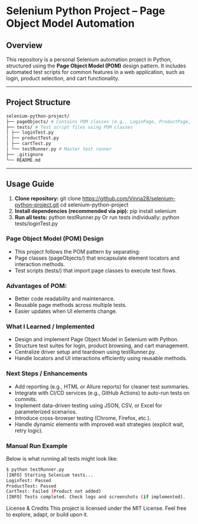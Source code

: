# Selenium Python Project – Page Object Model Automation

##  Overview
This repository is a personal Selenium automation project in Python, structured using the **Page Object Model (POM)** design pattern. It includes automated test scripts for common features in a web application, such as login, product selection, and cart functionality.

---

##  Project Structure
   ```bash
   selenium-python-project/
   ├── pageObjects/ # Contains POM classes (e.g., LoginPage, ProductPage, CartPage)
   ├── tests/ # Test script files using POM classes
   │ ├── loginTest.py
   │ ├── productTest.py
   │ ├── cartTest.py
   │ └── testRunner.py # Master test runner
   ├── .gitignore
   └── README.md
   ```

---

##  Usage Guide

1. **Clone repository:**
   git clone https://github.com/Vinna28/selenium-python-project.git
   cd selenium-python-project
2. **Install dependencies (recommended via pip):**
  pip install selenium
3. **Run all tests:**
  python testRunner.py
  Or run tests individually:
  python tests/loginTest.py

### Page Object Model (POM) Design

- This project follows the POM pattern by separating:
- Page classes (pageObjects/) that encapsulate element locators and interaction methods.
- Test scripts (tests/) that import page classes to execute test flows.

### Advantages of POM:

- Better code readability and maintenance.
- Reusable page methods across multiple tests.
- Easier updates when UI elements change.

### What I Learned / Implemented

- Design and implement Page Object Model in Selenium with Python.
- Structure test suites for login, product browsing, and cart management.
- Centralize driver setup and teardown using testRunner.py.
- Handle locators and UI interactions efficiently using reusable methods.

### Next Steps / Enhancements

- Add reporting (e.g., HTML or Allure reports) for cleaner test summaries.
- Integrate with CI/CD services (e.g., GitHub Actions) to auto-run tests on commits.
- Implement data-driven testing using JSON, CSV, or Excel for parameterized scenarios.
- Introduce cross-browser testing (Chrome, Firefox, etc.).
- Handle dynamic elements with improved wait strategies (explicit wait, retry logic).

### Manual Run Example

Below is what running all tests might look like:
```bash
$ python testRunner.py
[INFO] Starting Selenium tests...
LoginTest: Passed
ProductTest: Passed
CartTest: Failed (Product not added)
[INFO] Tests completed. Check logs and screenshots (if implemented).
```

License & Credits
This project is licensed under the MIT License. Feel free to explore, adapt, or build upon it.
